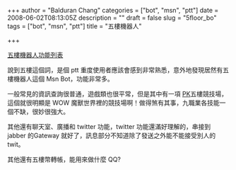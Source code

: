 +++
author = "Balduran Chang"
categories = ["bot", "msn", "ptt"]
date = 2008-06-02T08:13:05Z
description = ""
draft = false
slug = "5floor_bo"
tags = ["bot", "msn", "ptt"]
title = "五樓機器人"

+++


[五樓機器人功能列表](http://5floor.com/help.html)

說到五樓這個詞，是個 ptt 重度使用者應該會感到非常熟悉，意外地發現居然有五樓機器人這個 Msn Bot，功能非常多。

一般常見的資訊查詢很普通，遊戲類也很平常，但是其中有一項 [PK](http://5floor.com/arena.html)五樓競技場，這個就很明顯是 WOW 魔獸世界裡的競技場啊！做得煞有其事，九職業各技能一個不缺，很妙很強大。

其他還有聊天室、廣播和 twitter 功能，twitter 功能還滿好理解的，串接到 jabber 的Gateway 就好了，訊息部分不知道除了發送之外能不能接受別人的 twit。

其他還有五樓幣轉帳，能用來做什麼 QQ?

